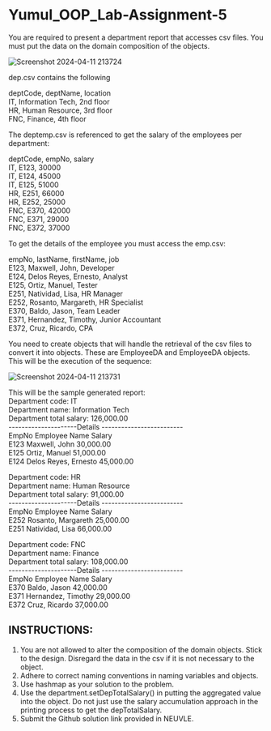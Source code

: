 # Yumul_OOP_Lab-Assignment-5

You are required to present a department report that accesses csv files. You must put the data on the domain composition of the objects.

![Screenshot 2024-04-11 213724](https://github.com/kevinmlisboa/OOP_Lab-Assignment-5/assets/133233113/2a7f2fe3-7fed-427f-820e-e76bf83065ff)


dep.csv contains the following

deptCode, deptName, location <br>
IT, Information Tech, 2nd floor <br>
HR, Human Resource, 3rd floor <br>
FNC, Finance, 4th floor <br>

The deptemp.csv is referenced to get the salary  of the employees per department:

deptCode, empNo, salary <br>
IT, E123, 30000 <br>
IT, E124, 45000 <br>
IT, E125, 51000 <br>
HR, E251, 66000 <br>
HR, E252, 25000 <br>
FNC, E370, 42000 <br>
FNC, E371, 29000 <br> 
FNC, E372, 37000 <br>

To get the details of the employee you must access the emp.csv:

empNo, lastName, firstName, job <br>
E123, Maxwell, John, Developer <br>
E124, Delos Reyes, Ernesto, Analyst <br>
E125, Ortiz, Manuel, Tester <br>
E251, Natividad, Lisa, HR Manager <br>
E252, Rosanto, Margareth, HR Specialist <br>
E370, Baldo, Jason, Team Leader <br>
E371, Hernandez, Timothy, Junior Accountant <br>
E372, Cruz, Ricardo, CPA <br>

You need to create objects that will handle the retrieval of the csv files to convert it into objects.  These are EmployeeDA and EmployeeDA objects.  This will be the execution of the sequence:

![Screenshot 2024-04-11 213731](https://github.com/kevinmlisboa/OOP_Lab-Assignment-5/assets/133233113/7f9c2883-6a16-4d73-b44f-fcf4de3a5576)

This will be the sample generated report: <br>
Department code: IT <br> 
Department name: Information Tech <br> 
Department total salary: 126,000.00 <br> 
---------------------Details ------------------------- <br>
EmpNo		 Employee Name	Salary <br> 
E123		Maxwell, John			30,000.00 <br>
E125		Ortiz, Manuel			51,000.00 <br>
E124		Delos Reyes, Ernesto		45,000.00 <br> 

Department code: HR <br>
Department name: Human Resource <br> 
Department total salary: 91,000.00 <br> 
---------------------Details ------------------------- <br>
EmpNo		 Employee Name	Salary <br> 
E252		Rosanto, Margareth		25,000.00 <br>
E251		Natividad, Lisa		66,000.00 <br>

Department code: FNC <br>
Department name: Finance <br>
Department total salary: 108,000.00 <br>
---------------------Details ------------------------- <br>
EmpNo		 Employee Name	Salary <br>
E370		Baldo, Jason			42,000.00 <br> 
E371		Hernandez, Timothy		29,000.00 <br>
E372		Cruz, Ricardo			37,000.00 <br>

## INSTRUCTIONS:
1. You are not allowed to alter the composition of the domain objects.  Stick to the design. Disregard the data in the csv if it is not necessary to the object. <br>
2. Adhere to correct naming conventions in naming variables and objects. <br>
3. Use hashmap as your solution to the problem. <br> 
4. Use the department.setDepTotalSalary() in putting the aggregated value into the object.  Do not just use the salary accumulation approach in the printing process to get the depTotalSalary. <br>
5. Submit the Github solution link provided in NEUVLE. <br>
